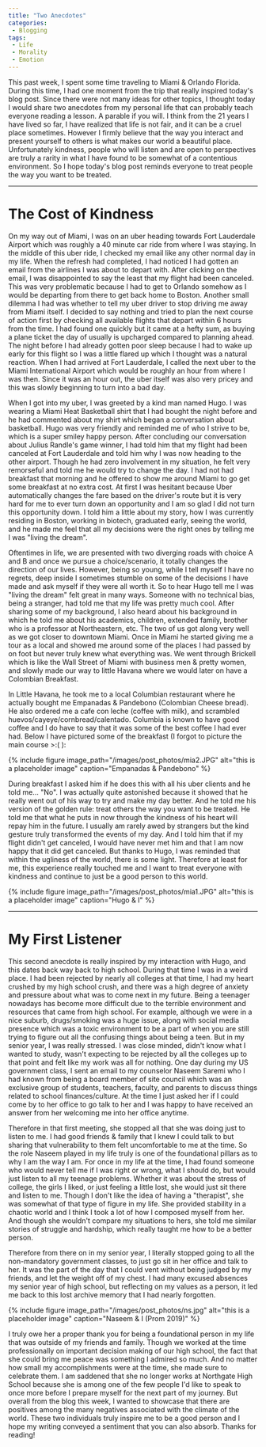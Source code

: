 ```yaml
---
title: "Two Anecdotes"
categories:
 - Blogging
tags:
 - Life
 - Morality
 - Emotion
---
```


This past week, I spent some time traveling to Miami & Orlando Florida. During this time, I had one moment from the trip that really inspired today's blog post. Since there were not many ideas for other topics, I thought today I would share two anecdotes from my personal life that can probably teach everyone reading a lesson. A parable if you will. I think from the 21 years I have lived so far, I have realized that life is not fair, and it can be a cruel place sometimes. However I firmly believe that the way you interact and present yourself to others is what makes our world a beautiful place. Unfortunately kindness, people who will listen and are open to perspectives are truly a rarity in what I have found to be somewhat of a contentious environment. So I hope today's blog post reminds everyone to treat people the way you want to be treated.


---


# The Cost of Kindness


On my way out of Miami, I was on an uber heading towards Fort Lauderdale Airport which was roughly a 40 minute car ride from where I was staying. In the middle of this uber ride, I checked my email like any other normal day in my life. When the refresh had completed, I had noticed I had gotten an email from the airlines I was about to depart with. After clicking on the email, I was disappointed to say the least that my flight had been canceled. This was very problematic because I had to get to Orlando somehow as I would be departing from there to get back home to Boston. Another small dilemma I had was whether to tell my uber driver to stop driving me away from Miami itself. I decided to say nothing and tried to plan the next course of action first by checking all available flights that depart within 6 hours from the time. I had found one quickly but it came at a hefty sum, as buying a plane ticket the day of usually is upcharged compared to planning ahead. The night before I had already gotten poor sleep because I had to wake up early for this flight so I was a little flared up which I thought was a natural reaction. When I had arrived at Fort Lauderdale, I called the next uber to the Miami International Airport which would be roughly an hour from where I was then. Since it was an hour out, the uber itself was also very pricey and this was slowly beginning to turn into a bad day.


When I got into my uber, I was greeted by a kind man named Hugo. I was wearing a Miami Heat Basketball shirt that I had bought the night before and he had commented about my shirt which began a conversation about basketball. Hugo was very friendly and reminded me of who I strive to be, which is a super smiley happy person. After concluding our conversation about Julius Randle's game winner, I had told him that my flight had been canceled at Fort Lauderdale and told him why I was now heading to the other airport. Though he had zero involvement in my situation, he felt very remorseful and told me he would try to change the day. I had not had breakfast that morning and he offered to show me around Miami to go get some breakfast at no extra cost. At first I was hesitant because Uber automatically changes the fare based on the driver's route but it is very hard for me to ever turn down an opportunity and I am so glad I did not turn this opportunity down. I told him a little about my story, how I was currently residing in Boston, working in biotech, graduated early, seeing the world, and he made me feel that all my decisions were the right ones by telling me I was "living the dream".


Oftentimes in life, we are presented with two diverging roads with choice A and B and once we pursue a choice/scenario, it totally changes the direction of our lives. However, being so young, while I tell myself I have no regrets, deep inside I sometimes stumble on some of the decisions I have made and ask myself if they were all worth it. So to hear Hugo tell me I was "living the dream" felt great in many ways. Someone with no technical bias, being a stranger, had told me that my life was pretty much cool. After sharing some of my background, I also heard about his background in which he told me about his academics, children, extended family, brother who is a professor at Northeastern, etc. The two of us got along very well as we got closer to downtown Miami. Once in Miami he started giving me a tour as a local and showed me around some of the places I had passed by on foot but never truly knew what everything was. We went through Brickell which is like the Wall Street of Miami with business men & pretty women, and slowly made our way to little Havana where we would later on have a Colombian Breakfast.


In Little Havana, he took me to a local Columbian restaurant where he actually bought me Empanadas & Pandebono (Colombian Cheese bread). He also ordered me a cafe con leche (coffee with milk), and scrambled huevos/cayeye/cornbread/calentado. Columbia is known to have good coffee and I do have to say that it was some of the best coffee I had ever had. Below I have pictured some of the breakfast (I forgot to picture the main course >:( ):


{% include figure image_path="/images/post_photos/mia2.JPG" alt="this is a placeholder image" caption="Empanadas & Pandebono" %}


During breakfast I asked him if he does this with all his uber clients and he told me... "No". I was actually quite astonished because it showed that he really went out of his way to try and make my day better. And he told me his version of the golden rule: treat others the way you want to be treated. He told me that what he puts in now through the kindness of his heart will repay him in the future. I usually am rarely awed by strangers but the kind gesture truly transformed the events of my day. And I told him that if my flight didn't get canceled, I would have never met him and that I am now happy that it did get canceled. But thanks to Hugo, I was reminded that within the ugliness of the world, there is some light. Therefore at least for me, this experience really touched me and I want to treat everyone with kindness and continue to just be a good person to this world.


{% include figure image_path="/images/post_photos/mia1.JPG" alt="this is a placeholder image" caption="Hugo & I" %}


---

# My First Listener

This second anecdote is really inspired by my interaction with Hugo, and this dates back way back to high school. During that time I was in a weird place. I had been rejected by nearly all colleges at that time, I had my heart crushed by my high school crush, and there was a high degree of anxiety and pressure about what was to come next in my future. Being a teenager nowadays has become more difficult due to the terrible environment and resources that came from high school. For example, although we were in a nice suburb, drugs/smoking was a huge issue, along with social media presence which was a toxic environment to be a part of when you are still trying to figure out all the confusing things about being a teen. But in my senior year, I was really stressed. I was close minded, didn't know what I wanted to study, wasn't expecting to be rejected by all the colleges up to that point and felt like my work was all for nothing. One day during my US government class, I sent an email to my counselor Naseem Saremi who I had known from being a board member of site council which was an exclusive group of students, teachers, faculty, and parents to discuss things related to school finances/culture. At the time I just asked her if I could come by to her office to go talk to her and I was happy to have received an answer from her welcoming me into her office anytime.


Therefore in that first meeting, she stopped all that she was doing just to listen to me. I had good friends & family that I knew I could talk to but sharing that vulnerability to them felt uncomfortable to me at the time. So the role Naseem played in my life truly is one of the foundational pillars as to why I am the way I am. For once in my life at the time, I had found someone who would never tell me if I was right or wrong, what I should do, but would just listen to all my teenage problems. Whether it was about the stress of college, the girls I liked, or just feeling a little lost, she would just sit there and listen to me. Though I don't like the idea of having a "therapist", she was somewhat of that type of figure in my life. She provided stability in a chaotic world and I think I took a lot of how I composed myself from her. And though she wouldn't compare my situations to hers, she told me similar stories of struggle and hardship, which really taught me how to be a better person.


Therefore from there on in my senior year, I literally stopped going to all the non-mandatory government classes, to just go sit in her office and talk to her. It was the part of the day that I could vent without being judged by my friends, and let the weight off of my chest. I had many excused absences my senior year of high school, but reflecting on my values as a person, it led me back to this lost archive memory that I had nearly forgotten.


{% include figure image_path="/images/post_photos/ns.jpg" alt="this is a placeholder image" caption="Naseem & I (Prom 2019)" %}


I truly owe her a proper thank you for being a foundational person in my life that was outside of my friends and family. Though we worked at the time professionally on important decision making of our high school, the fact that she could bring me peace was something I admired so much. And no matter how small my accomplishments were at the time, she made sure to celebrate them. I am saddened that she no longer works at Northgate High School because she is among one of the few people I'd like to speak to once more before I prepare myself for the next part of my journey. But overall from the blog this week, I wanted to showcase that there are positives among the many negatives associated with the climate of the world. These two individuals truly inspire me to be a good person and I hope my writing conveyed a sentiment that you can also absorb. Thanks for reading!

